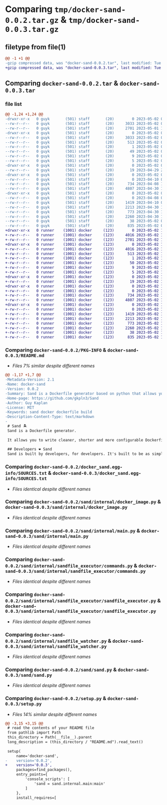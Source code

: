# Comparing `tmp/docker-sand-0.0.2.tar.gz` & `tmp/docker-sand-0.0.3.tar.gz`

## filetype from file(1)

```diff
@@ -1 +1 @@
-gzip compressed data, was "docker-sand-0.0.2.tar", last modified: Tue May  2 07:03:45 2023, max compression
+gzip compressed data, was "docker-sand-0.0.3.tar", last modified: Tue May  2 16:02:17 2023, max compression
```

## Comparing `docker-sand-0.0.2.tar` & `docker-sand-0.0.3.tar`

### file list

```diff
@@ -1,24 +1,24 @@
-drwxr-xr-x   0 guyk       (501) staff       (20)        0 2023-05-02 07:03:45.868101 docker-sand-0.0.2/
--rw-r--r--   0 guyk       (501) staff       (20)     3033 2023-05-02 07:03:45.867953 docker-sand-0.0.2/PKG-INFO
--rw-r--r--   0 guyk       (501) staff       (20)     2701 2023-05-01 19:12:23.000000 docker-sand-0.0.2/README.md
-drwxr-xr-x   0 guyk       (501) staff       (20)        0 2023-05-02 07:03:45.864671 docker-sand-0.0.2/docker_sand.egg-info/
--rw-r--r--   0 guyk       (501) staff       (20)     3033 2023-05-02 07:03:45.000000 docker-sand-0.0.2/docker_sand.egg-info/PKG-INFO
--rw-r--r--   0 guyk       (501) staff       (20)      513 2023-05-02 07:03:45.000000 docker-sand-0.0.2/docker_sand.egg-info/SOURCES.txt
--rw-r--r--   0 guyk       (501) staff       (20)        1 2023-05-02 07:03:45.000000 docker-sand-0.0.2/docker_sand.egg-info/dependency_links.txt
--rw-r--r--   0 guyk       (501) staff       (20)       49 2023-05-02 07:03:45.000000 docker-sand-0.0.2/docker_sand.egg-info/entry_points.txt
--rw-r--r--   0 guyk       (501) staff       (20)        9 2023-05-02 07:03:45.000000 docker-sand-0.0.2/docker_sand.egg-info/requires.txt
--rw-r--r--   0 guyk       (501) staff       (20)        5 2023-05-02 07:03:45.000000 docker-sand-0.0.2/docker_sand.egg-info/top_level.txt
-drwxr-xr-x   0 guyk       (501) staff       (20)        0 2023-05-02 07:03:45.865290 docker-sand-0.0.2/sand/
--rw-r--r--   0 guyk       (501) staff       (20)       19 2023-04-29 20:11:45.000000 docker-sand-0.0.2/sand/__init__.py
-drwxr-xr-x   0 guyk       (501) staff       (20)        0 2023-05-02 07:03:45.866714 docker-sand-0.0.2/sand/internal/
--rw-r--r--   0 guyk       (501) staff       (20)        0 2023-04-10 08:45:56.000000 docker-sand-0.0.2/sand/internal/__init__.py
--rw-r--r--   0 guyk       (501) staff       (20)      734 2023-04-08 13:53:03.000000 docker-sand-0.0.2/sand/internal/docker_image.py
--rw-r--r--   0 guyk       (501) staff       (20)     4807 2023-04-30 19:48:39.000000 docker-sand-0.0.2/sand/internal/main.py
-drwxr-xr-x   0 guyk       (501) staff       (20)        0 2023-05-02 07:03:45.867617 docker-sand-0.0.2/sand/internal/sandfile_executor/
--rw-r--r--   0 guyk       (501) staff       (20)        0 2023-04-08 09:38:45.000000 docker-sand-0.0.2/sand/internal/sandfile_executor/__init__.py
--rw-r--r--   0 guyk       (501) staff       (20)     1419 2023-04-10 08:51:42.000000 docker-sand-0.0.2/sand/internal/sandfile_executor/commands.py
--rw-r--r--   0 guyk       (501) staff       (20)     2213 2023-04-30 19:47:50.000000 docker-sand-0.0.2/sand/internal/sandfile_executor/sandfile_executor.py
--rw-r--r--   0 guyk       (501) staff       (20)      773 2023-04-30 19:37:30.000000 docker-sand-0.0.2/sand/internal/sandfile_watcher.py
--rw-r--r--   0 guyk       (501) staff       (20)     2260 2023-04-30 19:17:22.000000 docker-sand-0.0.2/sand/sand.py
--rw-r--r--   0 guyk       (501) staff       (20)       38 2023-05-02 07:03:45.868152 docker-sand-0.0.2/setup.cfg
--rw-r--r--   0 guyk       (501) staff       (20)      835 2023-05-02 07:02:18.000000 docker-sand-0.0.2/setup.py
+drwxr-xr-x   0 runner    (1001) docker     (123)        0 2023-05-02 16:02:17.551635 docker-sand-0.0.3/
+-rw-r--r--   0 runner    (1001) docker     (123)     4016 2023-05-02 16:02:17.551635 docker-sand-0.0.3/PKG-INFO
+-rw-r--r--   0 runner    (1001) docker     (123)     2701 2023-05-02 16:02:14.000000 docker-sand-0.0.3/README.md
+drwxr-xr-x   0 runner    (1001) docker     (123)        0 2023-05-02 16:02:17.551635 docker-sand-0.0.3/docker_sand.egg-info/
+-rw-r--r--   0 runner    (1001) docker     (123)     4016 2023-05-02 16:02:17.000000 docker-sand-0.0.3/docker_sand.egg-info/PKG-INFO
+-rw-r--r--   0 runner    (1001) docker     (123)      513 2023-05-02 16:02:17.000000 docker-sand-0.0.3/docker_sand.egg-info/SOURCES.txt
+-rw-r--r--   0 runner    (1001) docker     (123)        1 2023-05-02 16:02:17.000000 docker-sand-0.0.3/docker_sand.egg-info/dependency_links.txt
+-rw-r--r--   0 runner    (1001) docker     (123)       50 2023-05-02 16:02:17.000000 docker-sand-0.0.3/docker_sand.egg-info/entry_points.txt
+-rw-r--r--   0 runner    (1001) docker     (123)        9 2023-05-02 16:02:17.000000 docker-sand-0.0.3/docker_sand.egg-info/requires.txt
+-rw-r--r--   0 runner    (1001) docker     (123)        5 2023-05-02 16:02:17.000000 docker-sand-0.0.3/docker_sand.egg-info/top_level.txt
+drwxr-xr-x   0 runner    (1001) docker     (123)        0 2023-05-02 16:02:17.551635 docker-sand-0.0.3/sand/
+-rw-r--r--   0 runner    (1001) docker     (123)       19 2023-05-02 16:02:14.000000 docker-sand-0.0.3/sand/__init__.py
+drwxr-xr-x   0 runner    (1001) docker     (123)        0 2023-05-02 16:02:17.551635 docker-sand-0.0.3/sand/internal/
+-rw-r--r--   0 runner    (1001) docker     (123)        0 2023-05-02 16:02:14.000000 docker-sand-0.0.3/sand/internal/__init__.py
+-rw-r--r--   0 runner    (1001) docker     (123)      734 2023-05-02 16:02:14.000000 docker-sand-0.0.3/sand/internal/docker_image.py
+-rw-r--r--   0 runner    (1001) docker     (123)     4807 2023-05-02 16:02:14.000000 docker-sand-0.0.3/sand/internal/main.py
+drwxr-xr-x   0 runner    (1001) docker     (123)        0 2023-05-02 16:02:17.551635 docker-sand-0.0.3/sand/internal/sandfile_executor/
+-rw-r--r--   0 runner    (1001) docker     (123)        0 2023-05-02 16:02:14.000000 docker-sand-0.0.3/sand/internal/sandfile_executor/__init__.py
+-rw-r--r--   0 runner    (1001) docker     (123)     1419 2023-05-02 16:02:14.000000 docker-sand-0.0.3/sand/internal/sandfile_executor/commands.py
+-rw-r--r--   0 runner    (1001) docker     (123)     2213 2023-05-02 16:02:14.000000 docker-sand-0.0.3/sand/internal/sandfile_executor/sandfile_executor.py
+-rw-r--r--   0 runner    (1001) docker     (123)      773 2023-05-02 16:02:14.000000 docker-sand-0.0.3/sand/internal/sandfile_watcher.py
+-rw-r--r--   0 runner    (1001) docker     (123)     2260 2023-05-02 16:02:14.000000 docker-sand-0.0.3/sand/sand.py
+-rw-r--r--   0 runner    (1001) docker     (123)       38 2023-05-02 16:02:17.551635 docker-sand-0.0.3/setup.cfg
+-rw-r--r--   0 runner    (1001) docker     (123)      835 2023-05-02 16:02:14.000000 docker-sand-0.0.3/setup.py
```

### Comparing `docker-sand-0.0.2/PKG-INFO` & `docker-sand-0.0.3/README.md`

 * *Files 7% similar despite different names*

```diff
@@ -1,17 +1,7 @@
-Metadata-Version: 2.1
-Name: docker-sand
-Version: 0.0.2
-Summary: Sand is a Dockerfile generator based on python that allows you to write your Dockerfile in a more convenient way.
-Home-page: https://github.com/gkpln3/Sand
-Author: Guy Kaplan
-License: MIT
-Keywords: sand docker dockerfile build
-Description-Content-Type: text/markdown
-
 # Sand 🏝
 Sand is a Dockerfile generator.
 
 It allows you to write cleaner, shorter and more configurable Dockerfiles.
 
 ## Developers ❤️ Sand
 Sand is built by developers, for developers. It's built to be as simple as possible, while still being super useful.
```

### Comparing `docker-sand-0.0.2/docker_sand.egg-info/SOURCES.txt` & `docker-sand-0.0.3/docker_sand.egg-info/SOURCES.txt`

 * *Files identical despite different names*

### Comparing `docker-sand-0.0.2/sand/internal/docker_image.py` & `docker-sand-0.0.3/sand/internal/docker_image.py`

 * *Files identical despite different names*

### Comparing `docker-sand-0.0.2/sand/internal/main.py` & `docker-sand-0.0.3/sand/internal/main.py`

 * *Files identical despite different names*

### Comparing `docker-sand-0.0.2/sand/internal/sandfile_executor/commands.py` & `docker-sand-0.0.3/sand/internal/sandfile_executor/commands.py`

 * *Files identical despite different names*

### Comparing `docker-sand-0.0.2/sand/internal/sandfile_executor/sandfile_executor.py` & `docker-sand-0.0.3/sand/internal/sandfile_executor/sandfile_executor.py`

 * *Files identical despite different names*

### Comparing `docker-sand-0.0.2/sand/internal/sandfile_watcher.py` & `docker-sand-0.0.3/sand/internal/sandfile_watcher.py`

 * *Files identical despite different names*

### Comparing `docker-sand-0.0.2/sand/sand.py` & `docker-sand-0.0.3/sand/sand.py`

 * *Files identical despite different names*

### Comparing `docker-sand-0.0.2/setup.py` & `docker-sand-0.0.3/setup.py`

 * *Files 14% similar despite different names*

```diff
@@ -3,15 +3,15 @@
 # read the contents of your README file
 from pathlib import Path
 this_directory = Path(__file__).parent
 long_description = (this_directory / "README.md").read_text()
 
 setup(
     name='docker-sand',
-    version='0.0.2',
+    version='0.0.3',
     packages=find_packages(),
     entry_points={
         'console_scripts': [
             'sand = sand.internal.main:main'
         ]
     },
     install_requires=[
```

